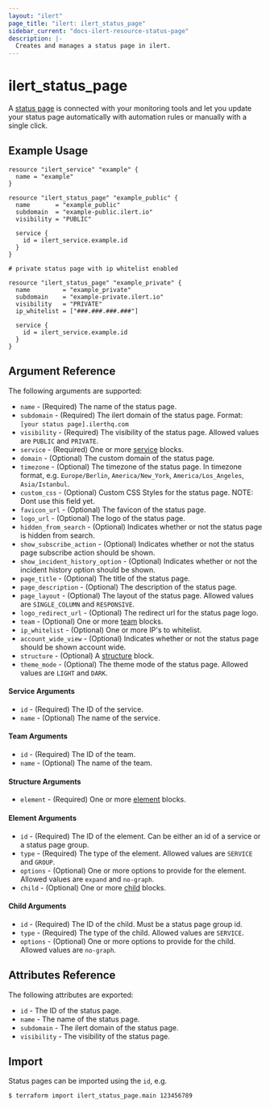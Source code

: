 ```yaml
---
layout: "ilert"
page_title: "ilert: ilert_status_page"
sidebar_current: "docs-ilert-resource-status-page"
description: |-
  Creates and manages a status page in ilert.
---
```


# ilert_status_page

A [status page](https://api.ilert.com/api-docs/#tag/Status-Pages) is connected with your monitoring tools and let you update your status page automatically with automation rules or manually with a single click.

## Example Usage

```hcl
resource "ilert_service" "example" {
  name = "example"
}

resource "ilert_status_page" "example_public" {
  name       = "example_public"
  subdomain  = "example-public.ilert.io"
  visibility = "PUBLIC"

  service {
    id = ilert_service.example.id
  }
}

# private status page with ip whitelist enabled

resource "ilert_status_page" "example_private" {
  name         = "example_private"
  subdomain    = "example-private.ilert.io"
  visibility   = "PRIVATE"
  ip_whitelist = ["###.###.###.###"]

  service {
    id = ilert_service.example.id
  }
}
```

## Argument Reference

The following arguments are supported:

- `name` - (Required) The name of the status page.
- `subdomain` - (Required) The ilert domain of the status page. Format: `[your status page].ilerthq.com`
- `visibility` - (Required) The visibility of the status page. Allowed values are `PUBLIC` and `PRIVATE`.
- `service` - (Required) One or more [service](#service-arguments) blocks.
- `domain` - (Optional) The custom domain of the status page.
- `timezone` - (Optional) The timezone of the status page. In timezone format, e.g. `Europe/Berlin`, `America/New_York`, `America/Los_Angeles`, `Asia/Istanbul`.
- `custom_css` - (Optional) Custom CSS Styles for the status page. NOTE: Dont use this field yet.
- `favicon_url` - (Optional) The favicon of the status page.
- `logo_url` - (Optional) The logo of the status page.
- `hidden_from_search` - (Optional) Indicates whether or not the status page is hidden from search.
- `show_subscribe_action` - (Optional) Indicates whether or not the status page subscribe action should be shown.
- `show_incident_history_option` - (Optional) Indicates whether or not the incident history option should be shown.
- `page_title` - (Optional) The title of the status page.
- `page_description` - (Optional) The description of the status page.
- `page_layout` - (Optional) The layout of the status page. Allowed values are `SINGLE_COLUMN` and `RESPONSIVE`.
- `logo_redirect_url` - (Optional) The redirect url for the status page logo.
- `team` - (Optional) One or more [team](#team-arguments) blocks.
- `ip_whitelist` - (Optional) One or more IP's to whitelist.
- `account_wide_view` - (Optional) Indicates whether or not the status page should be shown account wide.
- `structure` - (Optional) A [structure](#structure-arguments) block.
- `theme_mode` - (Optional) The theme mode of the status page. Allowed values are `LIGHT` and `DARK`.

#### Service Arguments

- `id` - (Required) The ID of the service.
- `name` - (Optional) The name of the service.

#### Team Arguments

- `id` - (Required) The ID of the team.
- `name` - (Optional) The name of the team.

#### Structure Arguments

- `element` - (Required) One or more [element](#element-arguments) blocks.

#### Element Arguments

- `id` - (Required) The ID of the element. Can be either an id of a service or a status page group.
- `type` - (Required) The type of the element. Allowed values are `SERVICE` and `GROUP`.
- `options` - (Optional) One or more options to provide for the element. Allowed values are `expand` and `no-graph`.
- `child` - (Optional) One or more [child](#child-arguments) blocks.

#### Child Arguments

- `id` - (Required) The ID of the child. Must be a status page group id.
- `type` - (Required) The type of the child. Allowed values are `SERVICE`.
- `options` - (Optional) One or more options to provide for the child. Allowed values are `no-graph`.

## Attributes Reference

The following attributes are exported:

- `id` - The ID of the status page.
- `name` - The name of the status page.
- `subdomain` - The ilert domain of the status page.
- `visibility` - The visibility of the status page.

## Import

Status pages can be imported using the `id`, e.g.

```sh
$ terraform import ilert_status_page.main 123456789
```
